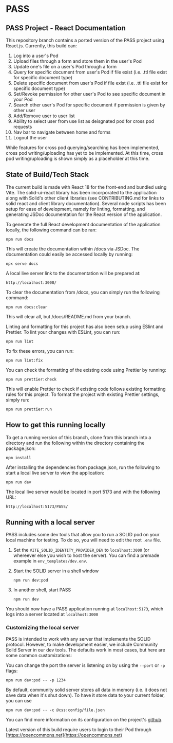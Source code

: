 # PASS

## PASS Project - React Documentation

This repository branch contains a ported version of the PASS project using React.js. Currently, this build can:

1. Log into a user's Pod
2. Upload files through a form and store them in the user's Pod
3. Update one's file on a user's Pod through a form
4. Query for specific document from user's Pod if file exist (i.e. .ttl file exist for specific document type)
5. Delete specific document from user's Pod if file exist (i.e. .ttl file exist for specific document type)
6. Set/Revoke permission for other user's Pod to see specific document in your Pod
7. Search other user's Pod for specific document if permission is given by other user
8. Add/Remove user to user list
9. Ability to select user from use list as deisgnated pod for cross pod requests
10. Nav bar to navigate between home and forms
11. Logout the user

While features for cross pod querying/searching has been implemented, cross pod writing/uploading has yet to be implemented. At this time, cross pod writing/uploading is shown simply as a placeholder at this time.

## State of Build/Tech Stack

The current build is made with React 18 for the front-end and bundled using Vite. The solid-ui-react library has been incorporated to the application along with Solid's other client libraries (see CONTRIBUTING.md for links to solid react and client library documentation). Several node scripts has been setup for ease of development, namely for linting, formatting, and generating JSDoc documentation for the React version of the application.

To generate the full React development documentation of the application locally, the following command can be ran:

```shell
npm run docs
```

This will create the documentation within /docs via JSDoc. The documentation could easily be accessed locally by running:

```shell
npx serve docs
```

A local live server link to the documentation will be prepared at:

```shell
http://localhost:3000/
```

To clear the documentation from /docs, you can simply run the following command:

```shell
npm run docs:clear
```

This will clear all, but /docs/README.md from your branch.

Linting and formatting for this project has also been setup using ESlint and Prettier. To lint your changes with ESLint, you can run:

```shell
npm run lint
```

To fix these errors, you can run:

```shell
npm run lint:fix
```

You can check the formatting of the existing code using Prettier by running:

```shell
npm run prettier:check
```

This will enable Prettier to check if existing code follows existing formatting rules for this project. To format the project with existing Prettier settings, simply run:

```shell
npm run prettier:run
```

## How to get this running locally

To get a running version of this branch, clone from this branch into a directory and run the following within the directory containing the package.json:

```shell
npm install
```

After installing the dependencies from package.json, run the following to start a local live server to view the application:

```shell
npm run dev
```

The local live server would be located in port 5173 and with the following URL:

```shell
http://localhost:5173/PASS/
```

## Running with a local server

PASS includes some dev tools that allow you to run a SOLID pod on your local machine for testing.
To do so, you will need to edit the root `.env` file.

1. Set the `VITE_SOLID_IDENTITY_PROVIDER_DEV` to `localhost:3000` (or whereever else you wish to host the server). You can find a premade example in `env_templates/dev.env`.

2. Start the SOLID server in a shell window
    ```shell
    npm run dev:pod
    ```

3. In another shell, start PASS
    ```shell
    npm run dev
    ```

You should now have a PASS application running at `localhost:5173`, which logs into a server located at `localhost:3000`

### Customizing the local server
PASS is intended to work with any server that implements the SOLID protocol. However, to make development easier, we include Community Solid Server in our dev tools. The defaults work in most cases, but here are some common customizations:

You can change the port the server is listening on by using the `--port` or `-p` flags:
```shell
npm run dev:pod -- -p 1234
```

By default, community solid server stores all data in memory (i.e. it does not save data when it's shut down). To have it store data to your current folder, you can use 

 ```shell
npm run dev:pod -- -c @css:config/file.json
 ```

You can find more information on its configuration on the project's [github](https://github.com/CommunitySolidServer/CommunitySolidServer#configuring-the-server).

Latest version of this build require users to login to their Pod through [https://opencommons.net](https://opencommons.net)
